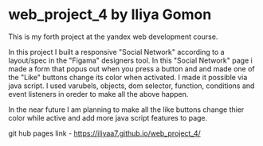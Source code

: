 # web_project_4 by Iliya Gomon

This is my forth project at the yandex web development course.

In this project I built a responsive "Social Network" according to a layout/spec in the "Figama" designers tool.
In this "Social Network" page i made a form that popus out when you press a button and and made one of the "Like" buttons change its color when activated. I made it possible via java script.
I used varubels, objects, dom selector, function, conditions and event listeners in oreder to make all the above happen.

In the near future I am planning to make all the like buttons change thier color while active and add more java script features to page.

git hub pages link - https://iliyaa7.github.io/web_project_4/
